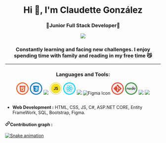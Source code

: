 <h1 align="center">Hi 👻, I'm Claudette González</h1>

<h3 align="center">👾Junior Full Stack Developer👾</h3>
<div align="center">
<img src="https://media.giphy.com/media/13HBDT4QSTpveU/giphy.gif">
  </div>
<h3 align="center">Constantly learning and facing new challenges. I enjoy spending time with family and reading in my free time 😼</h3>
<hr>
<h3 align="center">Languages and Tools:</h3>

<div style="display: inline_block" align="center">
  <img src="./img/html.png" width="40">
  <img src="./img/css.png" width="40">
  <img src= "https://iconist.vercel.app/svgporn/bootstrap" width="40">
 <img width="40" src="https://github.com/Pedro-Murilo/icons-for-readme/blob/main/.github/js-icon.svg" alt="Javascript Icon" />
  <img src="./img/react.png" width="40">
  <img src= "https://iconist.vercel.app/svgporn/c-sharp" width="40">
  <img width="40" src="https://iconist.vercel.app/svgporn/figma" alt="Figma Icon" />
  <img src="./img/git.png" width="40">
  <img src="./img/node.png" width="40">
  <img src= "https://iconist.vercel.app/svgporn/visual-studio-code" width="40">
  <img src= "https://iconist.vercel.app/svgporn/visual-studio" width="40">
 
</div>

<h2 dir="auto"></h2>
<ul dir="auto">
<li><strong>Web Development :</strong> HTML, CSS, JS, C#, ASP.NET CORE, Entity FrameWork, SQL, Bootstrap, Figma.</li>
</ul>
<h4 dir="auto"><a id="user-content-contribution-graph-" class="anchor" aria-hidden="true" href="#contribution-graph-"><svg class="octicon octicon-link" viewBox="0 0 16 16" version="1.1" width="16" height="16" aria-hidden="true"><path fill-rule="evenodd" d="M7.775 3.275a.75.75 0 001.06 1.06l1.25-1.25a2 2 0 112.83 2.83l-2.5 2.5a2 2 0 01-2.83 0 .75.75 0 00-1.06 1.06 3.5 3.5 0 004.95 0l2.5-2.5a3.5 3.5 0 00-4.95-4.95l-1.25 1.25zm-4.69 9.64a2 2 0 010-2.83l2.5-2.5a2 2 0 012.83 0 .75.75 0 001.06-1.06 3.5 3.5 0 00-4.95 0l-2.5 2.5a3.5 3.5 0 004.95 4.95l1.25-1.25a.75.75 0 00-1.06-1.06l-1.25 1.25a2 2 0 01-2.83 0z"></path></svg></a>Contribution graph :</h4> 
<p dir="auto"><a target="_blank" rel="noopener noreferrer" href="https://github.com/Behbiz/Behbiz/blob/output/github-contribution-grid-snake.svg"><img src="https://github.com/Behbiz/Behbiz/raw/output/github-contribution-grid-snake.svg" alt="Snake animation" style="max-width: 100%;"></a></p>



